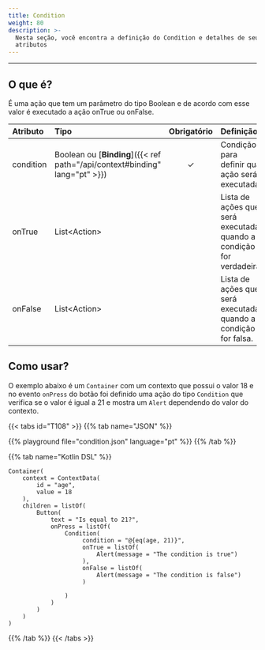 ```yaml
---
title: Condition
weight: 80
description: >-
  Nesta seção, você encontra a definição do Condition e detalhes de seus
  atributos
---
```


---

## O que é?

É uma ação que tem um parâmetro do tipo Boolean e de acordo com esse valor é executado a ação onTrue ou onFalse.

| Atributo  | Tipo                                                   | Obrigatório | Definição                                                           |
| :-------- | :----------------------------------------------------- | :---------: | :------------------------------------------------------------------ |
| condition | Boolean ou [**Binding**]({{< ref path="/api/context#binding" lang="pt" >}}) |      ✓      | Condição para definir qual ação será executada.                     |
| onTrue    | List&lt;Action&gt;                                     |             | Lista de ações que será executada quando a condição for verdadeira. |
| onFalse   | List&lt;Action&gt;                                     |             | Lista de ações que será executada quando a condição for falsa.      |

## Como usar?

O exemplo abaixo é um `Container` com um contexto que possui o valor 18 e no evento `onPress` do botão foi definido uma ação do tipo `Condition` que verifica se o valor é igual a 21 e mostra um `Alert` dependendo do valor do contexto.

{{< tabs id="T108" >}}
{{% tab name="JSON" %}}

<!-- json-playground:condition.json
{
   "_beagleComponent_":"beagle:container",
   "children":[
      {
         "_beagleComponent_":"beagle:button",
         "text":"Is equal to 21?",
         "onPress":[
            {
               "_beagleAction_":"beagle:condition",
               "condition":"@{eq(age, 21)}",
               "onTrue":[
                  {
                     "_beagleAction_":"beagle:alert",
                     "title":"onTrue",
                     "message":"Condition is true"
                  }
               ],
               "onFalse":[
                  {
                     "_beagleAction_":"beagle:alert",
                     "title":"onFalse",
                     "message":"Condition is false"
                  }
               ]
            }
         ]
      }
   ],
   "context":{
      "id":"age",
      "value":18
   }
}
-->

{{% playground file="condition.json" language="pt" %}}
{{% /tab %}}

{{% tab name="Kotlin DSL" %}}

```text
Container(
    context = ContextData(
        id = "age",
        value = 18
    ),
    children = listOf(
        Button(
            text = "Is equal to 21?",
            onPress = listOf(
                Condition(
                     condition = "@{eq(age, 21)}",
                     onTrue = listOf(
                         Alert(message = "The condition is true")
                     ),
                     onFalse = listOf(
                         Alert(message = "The condition is false")
                     )

                )
            )
        )
    )
)

```

{{% /tab %}}
{{< /tabs >}}
